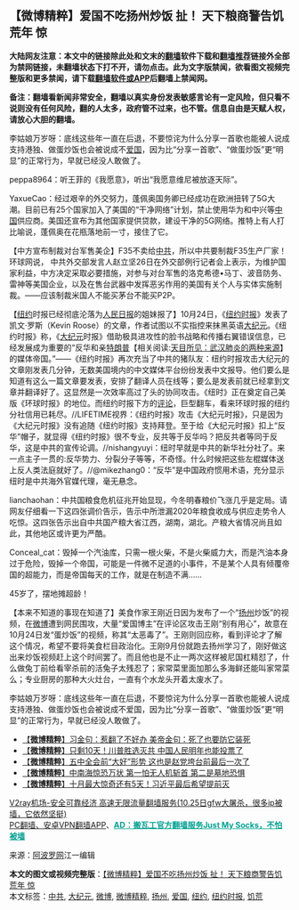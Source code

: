  <h2>【微博精粹】爱国不吃扬州炒饭 扯！ 天下粮商警告饥荒年 惊</h2> <p class="notice"><b>大陆网友注意：本文中的链接除此处和文末的<a href="https://github.com/bannedbook/fanqiang" >翻墙</a>软件下载和<a href="https://github.com/killgcd/justmysocks/blob/master/README.md">翻墙推荐</a>链接外全部为禁网链接，未翻墙状态下打不开，请勿点击。此为文字版禁闻，欲看图文视频完整版和更多禁闻，请下载<a href="https://github.com/bannedbook/fanqiang">翻墙软件或APP</a>后翻墙上禁闻网。</p><p>备注：翻墙看新闻非常安全，翻墙以真实身份发表敏感言论有一定风险，但只看不说则没有任何风险，翻的人太多，政府管不过来，也不管。信息自由是天赋人权，请放心大胆的翻墙。</b></p>  <div class="entry"> <p id="summary">李姑娘万岁呀：底线这些年一直在后退，不要惊诧为什么分享一首歌也能被人说成支持港独、做蛋炒饭也会被说成不<a href="https://www.bannedbook.org/bnews/tag/%E7%88%B1%E5%9B%BD/" class="st_tag internal_tag" rel="tag" title="标签 爱国 下的日志">爱国</a>，因为比“分享一首歌”、“做蛋炒饭”更“明显”的正常行为，早就已经没人敢做了。</p> <p id="conimg"></p> <p>peppa8964：听王菲的《我愿意》，听出“我愿意维尼被放逐天际”。</p> <p>YaxueCao：经过艰辛的外交努力，蓬佩奥国务卿已经成功在欧洲扭转了5G大潮。目前已有25个国家加入了美国的“干净网络”计划，禁止使用华为和中兴等<span class='wp_keywordlink_affiliate'><a href="https://www.bannedbook.org/" title="中国" target="_blank">中国</a></span>供应商。美国还宣布为其他国家提供贷款，建设干净的5G网络。推特上有人打比喻说，蓬佩奥在花瓶落地前一寸，接住了它。</p>  <p></p> <p>【中方宣布制裁对台军售美企】F35不卖给<a href="https://www.bannedbook.org/bnews/tag/%e4%b8%ad%e5%85%b1/" class="st_tag internal_tag" rel="tag" title="标签 中共 下的日志">中共</a>，所以中共要制裁F35生产厂家！环球网说， 中共外交部发言人赵立坚26日在外交部例行记者会上表示，为维护国家利益，中方决定采取必要措施，对参与对台军售的洛克希德•马丁、波音防务、雷神等美国企业，以及在售台武器中发挥恶劣作用的美国有关个人与实体实施制裁。——应该制裁米国人不能买茅台不能买P2P。</p> <p></p> <p>【<a href="https://www.bannedbook.org/bnews/tag/%e7%ba%bd%e7%ba%a6/" class="st_tag internal_tag" rel="tag" title="标签 纽约 下的日志">纽约</a>时报已经彻底沦落为<span class='wp_keywordlink'><a href="https://www.bannedbook.org/forum2/topic109.html" title="透视人民日报" target="_blank">人民日报</a></span>的姐妹报了】10月24日，《<a href="https://www.bannedbook.org/bnews/tag/%e7%ba%bd%e7%ba%a6%e6%97%b6%e6%8a%a5/" class="st_tag internal_tag" rel="tag" title="标签 纽约时报 下的日志">纽约时报</a>》发表了凯文‧罗斯（Kevin Roose）的文章，作者试图以不实指控来抹黑英语<span class='wp_keywordlink_affiliate'><a href="http://www.epochtimes.com/" title="大纪元" target="_blank">大纪元</a></span>。《纽约时报》称，《<a href="https://www.bannedbook.org/bnews/tag/%e5%a4%a7%e7%ba%aa%e5%85%83/" class="st_tag internal_tag" rel="tag" title="标签 大纪元 下的日志">大纪元</a>时报》借助极具进攻性的脸书战略和传播右翼错误信息，已经发展成为重要的“反华和亲<span class='wp_keywordlink'><a href="https://www.bannedbook.org/bnews/comments/20200816/1381118.html" title="天目所见：川普将再赢总统大选 共和党掌参众两院" target="_blank">特朗普</a></span>【相关阅读:<a href='https://www.bannedbook.org/bnews/comments/20200816/1381123.html' target='_blank'>天目所见：武汉肺炎的两种来源</a>】的媒体帝国。”——《纽约时报》再次充当了中共的猪队友：纽约时报攻击大纪元的文章刚发表几分钟，无数美国境内的中文媒体平台纷纷发表中文报导。他们要么是知道有这么一篇文章要发表，安排了翻译人员在线等；要么是发表前就已经拿到文章并翻译好了。这显然是一次效率高过了头的协同攻击。《纽时》正在奠定自己美版《环球时报》的地位。而纽约时报下方的<span class='wp_keywordlink_affiliate'><a href="https://www.bannedbook.org/bnews/comments/" title="新闻评论" target="_blank">评论</a></span>，巨型翻车，看来环球时报的纽约分社信用已耗尽。//LIFETIME视界：《纽约时报》攻击《大纪元时报》，只是因为《大纪元时报》没有追随《纽约时报》支持拜登。至于给《大纪元时报》扣上“反华”帽子，就显得《纽约时报》很不专业，反共等于反华吗？把反共者等同于反华，这是中共的宣传论调。//nishangyuyi：纽时早就是中共的新华社分社了。来一点主子一贯的:反华势力、分裂分子等等，不奇怪。什么时候把这些左棍媒体送上反人类法庭就好了。//@mikezhang0：“反华”是中国政府惯用术语，充分显示纽时是中共海外官媒代理，毫无悬念。</p>  <p></p> <p>lianchaohan：中共国粮食危机征兆开始显现，今冬明春粮价飞涨几乎是定局。请网友仔细看一下这四张调价告示，告示中所泄漏2020年粮食收成与供应走势令人吃惊。这四张告示出自中共国产粮大省江西，湖南，湖北。产粮大省情况尚且如此，其他地区或许更为严酷。</p> <p></p> <p>Conceal_cat：毁掉一个汽油库，只需一根火柴，不是火柴威力大，而是汽油本身过于危险，毁掉一个帝国，可能是一件微不足道的小事件，不是某个人具有倾覆帝国的超能力，而是帝国每天的工作，就是在制造不满……</p>  <p></p> <p>45岁了，摆地摊超龄！</p> <p></p> <p>【本来不知道的事现在知道了】美食作家王刚近日因为发布了一个“<a href="https://www.bannedbook.org/bnews/tag/%e6%89%ac%e5%b7%9e/" class="st_tag internal_tag" rel="tag" title="标签 扬州 下的日志">扬州</a>炒饭”的视频，在<a href="https://www.bannedbook.org/bnews/tag/%e5%be%ae%e5%8d%9a/" class="st_tag internal_tag" rel="tag" title="标签 微博 下的日志">微博</a>遭到网民围攻，大量“爱国博主”在评论区攻击王刚“别有用心”，故意在10月24日发“蛋炒饭”的视频，称其“太恶毒了”。王刚则回应称，看到评论才了解这个情况，希望不要将美食栏目政治化。王刚9月份就跑去扬州学习了，刚好做这出来炒饭视频赶上这个时间罢了。而且他也是不止一两次这样被尼国杠精怼了，什么做兔丁前给看宰杀前的活兔子太残忍了；家常菜里面加那么多海鲜还能叫家常菜么；专业厨房的那种大火灶台，一直有个水龙头开着太废水了。</p>  <p></p> <p>李姑娘万岁呀：底线这些年一直在后退，不要惊诧为什么分享一首歌也能被人说成支持港独、做蛋炒饭也会被说成不爱国，因为比“分享一首歌”、“做蛋炒饭”更“明显”的正常行为，早就已经没人敢做了。</p> <ul class='op-related-articles' title='相关阅读'> <li><a href='https://www.bannedbook.org/bnews/comments/20201025/1419896.html' target='_blank'>【<b>微博精粹</b>】习金句：惹翻了不好办 美帝金句：死了也要防它装死</a></li> <li><a href='https://www.bannedbook.org/bnews/comments/20201023/1418844.html' target='_blank'>【<b>微博精粹</b>】只剩10天！川普胜选灭共 中国人民明年也能投票了</a></li> <li><a href='https://www.bannedbook.org/bnews/comments/20201021/1417579.html' target='_blank'>【<b>微博精粹</b>】五中全会前“大好”形势 这也是赵党垮台前最后一次了</a></li> <li><a href='https://www.bannedbook.org/bnews/comments/20201020/1416981.html' target='_blank'>【<b>微博精粹</b>】中南海惊恐万状 第一怕无人机斩首 第二是墓地恐惧</a></li> <li><a href='https://www.bannedbook.org/bnews/comments/20201019/1416392.html' target='_blank'>【<b>微博精粹</b>】十月最大惊奇还有5天！习近平最后希望提前灭</a></li> </ul> <p class="texttj"> <a href="https://www.bannedbook.org/forum23/topic22702.html" target="_blank">V2ray机场-安全可靠经济 高速无限流量翻墙服务(10.25日gfw大屠杀，很多ip被墙，它依然坚挺)</a><br/> <a href="https://github.com/bannedbook/fanqiang/wiki/%E7%A6%81%E9%97%BB%E7%BD%91%E5%AE%89%E5%8D%93%E7%BF%BB%E5%A2%99%E6%96%B0%E9%97%BBAPP" target="_blank">PC翻墙、安卓VPN翻墙APP</a>、<span onclick="window.open('https://github.com/killgcd/justmysocks/blob/master/README.md')" style="font-weight:bold;color:#00A191;cursor:pointer;text-decoration:underline;outline:none">AD：搬瓦工官方翻墙服务Just My Socks，不怕被墙</span></p><p> 来源：<a href="https://www.aboluowang.com/2020/1027/1516698.html" target="_blank">阿波罗网</a>江一编辑 </p><a name='sharetosocial'></a>       <div><b>本文的图文或视频完整版</b>：<a href='https://www.bannedbook.org/bnews/comments/20201027/1420950.html'>【微博精粹】爱国不吃扬州炒饭 扯！ 天下粮商警告饥荒年 惊</a></div>  </div><!--END ENTRY--> <div class="postfooter"> <div>本文标签：<a href="https://www.bannedbook.org/bnews/tag/%e4%b8%ad%e5%85%b1/" rel="tag">中共</a>, <a href="https://www.bannedbook.org/bnews/tag/%e5%a4%a7%e7%ba%aa%e5%85%83/" rel="tag">大纪元</a>, <a href="https://www.bannedbook.org/bnews/tag/%e5%be%ae%e5%8d%9a/" rel="tag">微博</a>, <a href="https://www.bannedbook.org/bnews/tag/%e5%be%ae%e5%8d%9a%e7%b2%be%e7%b2%b9/" rel="tag">微博精粹</a>, <a href="https://www.bannedbook.org/bnews/tag/%e6%89%ac%e5%b7%9e/" rel="tag">扬州</a>, <a href="https://www.bannedbook.org/bnews/tag/%E7%88%B1%E5%9B%BD/" rel="tag">爱国</a>, <a href="https://www.bannedbook.org/bnews/tag/%e7%ba%bd%e7%ba%a6/" rel="tag">纽约</a>, <a href="https://www.bannedbook.org/bnews/tag/%e7%ba%bd%e7%ba%a6%e6%97%b6%e6%8a%a5/" rel="tag">纽约时报</a>, <a href="https://www.bannedbook.org/bnews/tag/%E9%A5%A5%E8%8D%92/" rel="tag">饥荒</a></div>  </div><!--END POSTFOOTER--> 